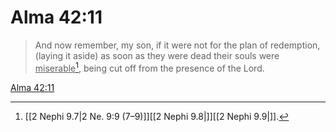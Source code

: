 # Alma 42:11

> And now remember, my son, if it were not for the plan of redemption, (laying it aside) as soon as they were dead their souls were <u>miserable</u>[^a], being cut off from the presence of the Lord.

[Alma 42:11](https://www.churchofjesuschrist.org/study/scriptures/bofm/alma/42?lang=eng&id=p11#p11)


[^a]: [[2 Nephi 9.7|2 Ne. 9:9 (7–9)]][[2 Nephi 9.8|]][[2 Nephi 9.9|]].  
